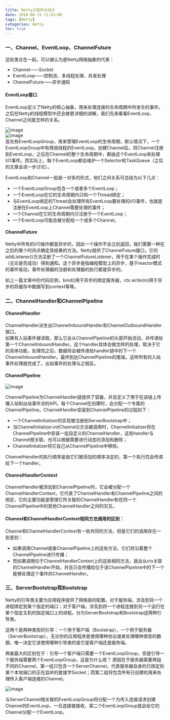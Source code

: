 ```yaml
---
title: Netty之组件与设计
date: 2018-06-15 21:53:00  
tags: [Netty]    
categories: Netty  
toc: true
---
```


### 一、Channel、EventLoop、ChannelFuture
这些类合在一起，可以被认为是Netty网络抽象的代表：  
- Channel——Socket
- EventLoop——控制流、多线程处理、并发处理
- ChannelFuture——异步通知
<!-- more -->
#### EventLoop接口
EventLoop定义了Netty的核心抽象，用来处理连接的生命周期中所发生的事件。之后在Netty的线程模型中还会做更详细的讲解，我们先来看看EventLoop、Channel之间是怎样的关系。  

![image](http://osrmzp0jr.bkt.clouddn.com/EventLoopGroup.png)  
![image](https://upload-images.jianshu.io/upload_images/2184951-2e248d85df2a1a86.png?imageMogr2/auto-orient/strip%7CimageView2/2/w/490)  
首先有EventLoopGroup，用来管理EventLoop的生命周期，默认情况下，一个EventLoopGroup中有两倍线程的EventLoop。创建Channel后，将Channel注册到EventLoop，之后在Channel的整个生命周期中，都由这个EventLoop来处理I/O事件。而实际上，每个EventLoop都会维护一个Selector和TaskQueue（之后的文章会进一步讨论）。  

EventLoop和Channel一般是一对多的形式，他们之间关系可总结为以下几点：  
- 一个EventLoopGroup包含一个或者多个EventLoop；  
- 一个EventLoop在它的生命周期内只和一个Thread绑定；  
- 与EventLoop绑定的Thread会处理所有EventLoop要处理的I/O事件，也就是注册在EventLoop上Channel需要处理的事件；  
- 一个Channel在它的生命周期内只注册于一个EventLoop；  
- 一个EventLoop可能会被分配给一个或多个Channel。  

#### ChannelFuture
Netty中所有的I/O操作都是异步的，因此一个操作不会立刻返回，我们需要一种在之后的某个时间点确定其结果的方法。Netty提供了ChannelFuture接口，它的addListener()方法注册了一个ChannelFutureListener，用于在某个操作完成时（无论是否成功）得到通知。这个异步是指编程模型上的异步，基于reactor模式的事件驱动，事件处理器的注册和处理器的执行都是异步的。  

如上一篇文章中的代码实例，bind()用于异步的绑定服务器，ctx.write(in)用于异步的将缓存中数据写到context等等。  

### 二、ChannelHandler和ChannelPipeline

#### ChannelHandler
ChannelHandler派生出ChannelInboundHandler和ChannelOutboundHandler接口。  
如果有入站事件被读取，那么它会从ChannelPipeline的头部开始流动，并传递给第一个ChannelInboundHandler。这个handler具体会做怎样的处理，取决于它的具体功能，处理完之后，数据将会被传递给handler链中的下一个ChannelInboundHandler。最终到达ChannelPipeline的尾端，这样所有的入站事件处理就完成了。出站事件的处理与之相反。  

#### ChannelPipeline
![image](https://upload-images.jianshu.io/upload_images/2184951-beacd91367f1f4eb.png?imageMogr2/auto-orient/strip%7CimageView2/2/w/629)  

ChannelPipeline为ChannelHandler链提供了容器，并且定义了用于在该链上传播入站和出站事件流的API。每个Channel在创建时，会分配一个专属的ChannelPipeline。ChannelHandler安装到ChannelPipeline的过程如下：  
- 一个ChannelInitializer的实现被注册到ServerBootstrap中；
- 当ChannelIntializer.initChannel()方法被调用时，ChannelInitializer将在ChannelPipeline中安装一组自定义的ChannelHandler，这些handler与Channel想关联，也可以根据需要进行动态的添加和删除；
- ChannelIntializer将它自己从ChannelPipeline中移除。  

ChannelHandler的执行顺序是由它们被添加的顺序决定的，第一个执行完会传递给下一个handler。  

#### ChannelHandlerContext
ChannelHandler被添加到ChannelPipeline时，它会被分配一个ChannelHandlerContext，它代表了ChannelHandler和ChannelPipeline之间的绑定，它的主要功能是管理它所关联的ChannelHandler和在同一个ChannelPipeline中的其他ChannelHandler之间的交互。
#### Channel和ChannelHandlerContext相同方法调用的区别：
Channel和ChannelHandlerContext有一些共同的方法，但是它们的调用存在一些差别：
- 如果调用Channel或者ChannelPipeline上的这些方法，它们将沿着整个ChannelPipeline进行传播；
- 而如果调用位于ChannelHandlerContext上的这些相同方法，就会从ctx关联的ChannelHandler开始，并且只会传播给位于该ChannelPipeline中的下一个能够处理这个事件的ChannelHandler。  

### 三、ServerBootstrap和Bootstrap  
Netty的引导类主要为应用程序提供了网络层的配置。对于服务端，涉及到将一个进程绑定到某个指定的端口；对于客户端，涉及到将一个进程连接到另一个运行在某个指定主机的指定端口上的进程。分为ServerBootstrap和Bootstrap这两种引导类。    

这两个是两种类型的引导：一个用于客户端（Bootstrap），一个用于服务器（ServerBootstrap），无论你的应用程序是使用哪种协议或者处理哪种类型的数据，唯一决定它该使用哪种引导类的是它是客户端还是服务端。  

两者最大的区别在于：引导一个客户端只需要一个EventLoopGroup，但是引导一个服务端需要两个EventLoopGroup，这是为什么呢？ 
原因在于服务器需要两组不同的Channel，第一组只包含一个ServerChannel，代表服务器自身的已绑定到某个本地端口的正在监听的套接字Socket；而第二组将包含所有已创建的用来处理传入客户端连接的Channel。  

![image](http://osrmzp0jr.bkt.clouddn.com/evenloop_meitu_2.jpg)  

与ServerChannel相关联的EventLoopGroup将分配一个为传入连接请求创建Channel的EventLoop，一旦连接被接收，第二个EventLoopGroup就会给它的Channel分配一个EventLoop。

